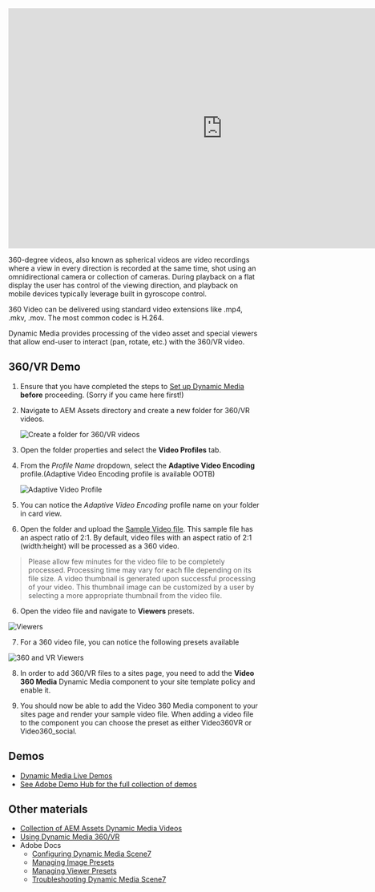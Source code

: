 
<iframe title="Adobe Video Publishing Cloud Player" width="854" height="480" src="https://video.tv.adobe.com/v/26391/?quality=9&autoplay=false&hidetitle=true&marketingtech.adobe.analytics.additionalAccounts=tmdtmdaemdemoutilsprod" frameborder="0" webkitallowfullscreen mozallowfullscreen allowfullscreen scrolling="no"></iframe>

360-degree videos, also known as spherical videos are video recordings where a view in every direction is recorded at the same time, shot using an omnidirectional camera or collection of cameras. During playback on a flat display the user has control of the viewing direction, and playback on mobile devices typically leverage built in gyroscope control.

360 Video can be delivered using standard video extensions like .mp4, .mkv, .mov. The most common codec is H.264.

Dynamic Media provides processing of the video asset and special viewers that allow end-user to interact (pan, rotate, etc.) with the 360/VR video.

## 360/VR Demo

1. Ensure that you have completed the steps to [Set up Dynamic Media](/apps/demo-utils/instructions/dynamic-media.html) **before** proceeding. (Sorry if you came here first!)
1. Navigate to AEM Assets directory and create a new folder for 360/VR videos.
   
   ![Create a folder for 360/VR videos](./dynamic-media-360-vr/images/create-folder.png)

2. Open the folder properties and select the **Video Profiles** tab.
3. From the *Profile Name* dropdown, select the **Adaptive Video Encoding** profile.(Adaptive Video Encoding profile is available OOTB)

    ![Adaptive Video Profile](./dynamic-media-360-vr/images/adaptive-video-profile.png)

4. You can notice the *Adaptive Video Encoding* profile name on your folder in card view.

5. Open the folder and upload the [Sample Video file](https://link.enablementadobe.com/demo-aem-dynamic-media-360-vr). This sample file has an aspect ratio of 2:1. By default, video files with an aspect ratio of 2:1 (width:height) will be processed as a 360 video.

> Please allow few minutes for the video file to be completely processed. Processing time may vary for each file depending on its file size. A video thumbnail is generated upon successful processing of your video. This thumbnail image can be customized by a user by selecting a more appropriate thumbnail from the video file.

6. Open the video file and navigate to **Viewers** presets.

![Viewers](./dynamic-media-360-vr/images/viewer-preset.png)

7. For a 360 video file, you can notice the following presets available

![360 and VR Viewers](./dynamic-media-360-vr/images/vr-presets.png)

8. In order to add 360/VR files to a sites page, you need to add the **Video 360 Media** Dynamic Media component to your site template policy and enable it.

9. You should now be able to add the Video 360 Media component to your sites page and render your sample video file. When adding a video file to the component you can choose the preset as either Video360VR or Video360_social.

## Demos

* [Dynamic Media Live Demos](https://landing.adobe.com/en/na/dynamic-media/ctir-2755/live-demos.html)
* [See Adobe Demo Hub for the full collection of demos](http://demo.adobe.com/)

## Other materials

* [Collection of AEM Assets Dynamic Media Videos](http://exploreadobe.com/dynamic-media-upgrade/)
* [Using Dynamic Media 360/VR](https://helpx.adobe.com/experience-manager/6-5/assets/using/360-video.html)
* Adobe Docs
  * [Configuring Dynamic Media Scene7](https://helpx.adobe.com/experience-manager/6-4/assets/using/config-dms7.html)
  * [Managing Image Presets](https://helpx.adobe.com/experience-manager/6-4/assets/using/managing-image-presets.html)
  * [Managing Viewer Presets](https://helpx.adobe.com/experience-manager/6-4/assets/using/managing-viewer-presets.html)
  * [Troubleshooting Dynamic Media Scene7](https://helpx.adobe.com/experience-manager/6-4/assets/using/troubleshoot-dms7.html)

